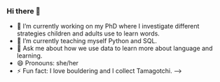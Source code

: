 ### Hi there 👋


- 🔭 I’m currently working on my PhD where I investigate different strategies children and adults use to learn words. 
- 🌱 I’m currently teaching myself Python and SQL.
- 💬 Ask me about how we use data to learn more about language and learning. 
- 😄 Pronouns: she/her
- ⚡ Fun fact: I love bouldering and I collect Tamagotchi. 
-->
